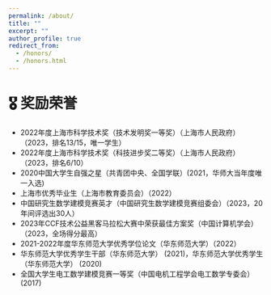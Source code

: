 ```yaml
---
permalink: /about/
title: ""
excerpt: ""
author_profile: true
redirect_from: 
  - /honors/
  - /honors.html
---
```


# 🎖 奖励荣誉 
- 2022年度上海市科学技术奖（技术发明奖一等奖）（上海市人民政府） （2023，排名13/15，唯一学生）
- 2022年度上海市科学技术奖（科技进步奖二等奖）（上海市人民政府） （2023，排名6/10）
- 2020中国大学生自强之星（共青团中央、全国学联）(2021，华师大当年度唯一入选)
- 上海市优秀毕业生（上海市教育委员会）（2022）
- 中国研究生数学建模竞赛英才（中国研究生数学建模竞赛组委会）（2023，20年间评选出30人）
- 2023年CCF技术公益黑客马拉松大赛中荣获最佳方案奖（中国计算机学会） （2023，全场得分最高）
- 2021-2022年度华东师范大学优秀学位论文（华东师范大学）（2022）
- 华东师范大学优秀学生干部（华东师范大学） (2021)，华东师范大学优秀学生（华东师范大学） (2020)
- 全国大学生电工数学建模竞赛一等奖（中国电机工程学会电工数学专委会） (2017)

